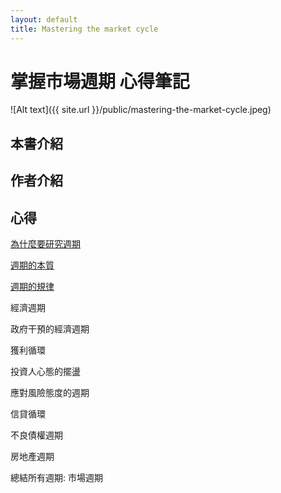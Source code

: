 ```yaml
---
layout: default
title: Mastering the market cycle
---
```

# 掌握市場週期 心得筆記

![Alt text]({{ site.url }}/public/mastering-the-market-cycle.jpeg)

## 本書介紹

## 作者介紹

## 心得


[為什麼要研究週期](/2030/04/06/why-study-cycles/)

[週期的本質](/2030/04/07/the-nature-of-cycles/)

[週期的規律](/2030/04/08/the-regularity-of-cycles/)

經濟週期

政府干預的經濟週期

獲利循環

投資人心態的擺盪

應對風險態度的週期

信貸循環

不良債權週期

房地產週期

總結所有週期: 市場週期
